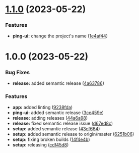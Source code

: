 # [1.1.0](https://github.com/JoshuaKeys/ping-ui/compare/v1.0.0...v1.1.0) (2023-05-22)


### Features

* **ping-ui:** change the project's name ([1e4af44](https://github.com/JoshuaKeys/ping-ui/commit/1e4af44d942d66811f2cd12ef2f3a000392883e1))

# 1.0.0 (2023-05-22)


### Bug Fixes

* **release:** added semantic release ([4a63786](https://github.com/JoshuaKeys/ping-ui/commit/4a63786bf7257448acc9edd21ab05072fd0e2885))


### Features

* **app:** added linting ([9238fda](https://github.com/JoshuaKeys/ping-ui/commit/9238fda2a16cdd8e076f403e9d9676e0005618bf))
* **ping-ui:** added semantic release ([3ce459e](https://github.com/JoshuaKeys/ping-ui/commit/3ce459e698fcb4f9bc4071d7f3443d7051a4a4d5))
* **release:** adding releases ([44a6a98](https://github.com/JoshuaKeys/ping-ui/commit/44a6a988ce91d19e0a1d7eedae1bb665825a6f57))
* **release:** fixed semantic release issue ([d67ed8c](https://github.com/JoshuaKeys/ping-ui/commit/d67ed8ca4c05e2c1d5657e558232caacf82be87c))
* **setup:** added semantic release ([43cf664](https://github.com/JoshuaKeys/ping-ui/commit/43cf664b88db1377d32c379885f7f13eec053753))
* **setup:** added semantic release to origin/master ([6251b06](https://github.com/JoshuaKeys/ping-ui/commit/6251b062c67a93d9a9c1675d3c91ef8069c11e5f))
* **setup:** fixing broken builds ([14f4e4b](https://github.com/JoshuaKeys/ping-ui/commit/14f4e4bd8e286c6a4adc53b8705f0668c576d703))
* **setup:** releasing ([cdf45d8](https://github.com/JoshuaKeys/ping-ui/commit/cdf45d86f9b2299f41664ff3afaa43bb451f9e2f))
